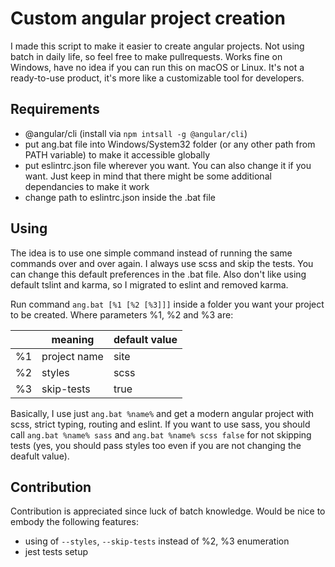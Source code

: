 # Custom angular project creation
I made this script to make it easier to create angular projects. Not using batch in daily life, so feel free to make pullrequests. Works fine on Windows, have no idea if you can run this on macOS or Linux. It's not a ready-to-use product, it's more like a customizable tool for developers.

## Requirements
- @angular/cli (install via `npm intsall -g @angular/cli`)
- put ang.bat file into Windows/System32 folder (or any other path from PATH variable) to make it accessible globally
- put eslintrc.json file wherever you want. You can also change it if you want. Just keep in mind that there might be some additional dependancies to make it work
- change path to eslintrc.json inside the .bat file

## Using
The idea is to use one simple command instead of running the same commands over and over again. I always use scss and skip the tests. You can change this default preferences in the .bat file. Also don't like using default tslint and karma, so I migrated to eslint and removed karma.

Run command `ang.bat [%1 [%2 [%3]]]` inside a folder you want your project to be created.
Where parameters %1, %2 and %3 are:

|    | meaning      | default value |
|----|--------------|---------------|
| %1 | project name | site          |
| %2 | styles       | scss          |
| %3 | skip-tests   | true          |

Basically, I use just `ang.bat %name%` and get a modern angular project with scss, strict typing, routing and eslint. 
If you want to use sass, you should call `ang.bat %name% sass` and `ang.bat %name% scss false` for not skipping tests (yes, you should pass styles too even if you are not changing the deafult value).

## Contribution
Contribution is appreciated since luck of batch knowledge. Would be nice to embody the following features:
- using of `--styles`, `--skip-tests` instead of %2, %3 enumeration
- jest tests setup

